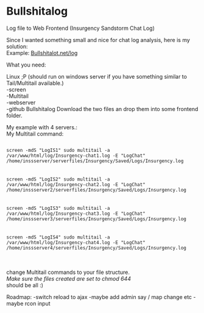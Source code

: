 # Bullshitalog<br>
Log file to Web Frontend (Insurgency Sandstorm Chat Log)<p>


Since I wanted something small and nice for chat log analysis, here is my solution:<br>
Example: <a href="http://bullshitalot.net/log">Bullshitalot.net/log</a><br>

What you need:<br>

Linux ;P (should run on windows server if you have something similar to Tail/Multitail available.)<br>
-screen<br>
-Multitail<br>
-webserver<br>
-github Bullshitalog Download the two files an drop them into some frontend folder.<p>

My example with 4 servers.:<br>
My Multitail command:<p>
<code>
screen -mdS "LogIS1" sudo multitail -a /var/www/html/log/Insurgency-chat1.log -E "LogChat" /home/inssserver/serverfiles/Insurgency/Saved/Logs/Insurgency.log </code> <br><br>
<code>screen -mdS "LogIS2" sudo multitail -a /var/www/html/log/Insurgency-chat2.log -E "LogChat" /home/inssserver2/serverfiles/Insurgency/Saved/Logs/Insurgency.log </code><br><br>
<code>screen -mdS "LogIS3" sudo multitail -a /var/www/html/log/Insurgency-chat3.log -E "LogChat" /home/inssserver3/serverfiles/Insurgency/Saved/Logs/Insurgency.log </code><br><br>
<code>screen -mdS "LogIS4" sudo multitail -a /var/www/html/log/Insurgency-chat4.log -E "LogChat" /home/inssserver4/serverfiles/Insurgency/Saved/Logs/Insurgency.log </code><br><br>
 </code>

change Multitail commands to your file structure.<br>
*Make sure the files created are set to chmod 644*<br>
should be all :)



Roadmap:
-switch reload to ajax
-maybe add admin say / map change etc
-maybe rcon input
